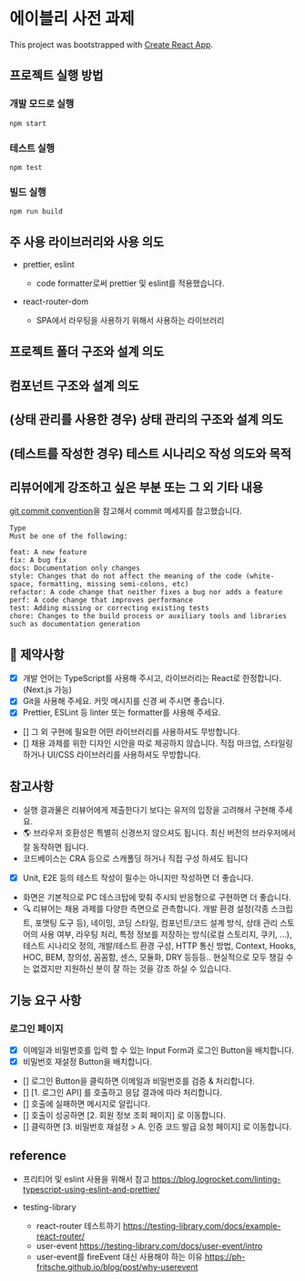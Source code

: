 # 에이블리 사전 과제

This project was bootstrapped with [Create React App](https://github.com/facebook/create-react-app).

## 프로젝트 실행 방법

### 개발 모드로 실행

```
npm start
```

### 테스트 실행

```
npm test
```

### 빌드 실행

```
npm run build
```

## 주 사용 라이브러리와 사용 의도

- prettier, eslint

  - code formatter로써 prettier 및 eslint를 적용했습니다.

- react-router-dom

  - SPA에서 라우팅을 사용하기 위해서 사용하는 라이브러리

## 프로젝트 폴더 구조와 설계 의도

## 컴포넌트 구조와 설계 의도

## (상태 관리를 사용한 경우) 상태 관리의 구조와 설계 의도

## (테스트를 작성한 경우) 테스트 시나리오 작성 의도와 목적

## 리뷰어에게 강조하고 싶은 부분 또는 그 외 기타 내용

[git commit convention](https://github.com/nhn/toast-ui.vue-editor/blob/master/docs/COMMIT_MESSAGE_CONVENTION.md)을 참고해서 commit 메세지를 참고했습니다.

```
Type
Must be one of the following:

feat: A new feature
fix: A bug fix
docs: Documentation only changes
style: Changes that do not affect the meaning of the code (white-space, formatting, missing semi-colons, etc)
refactor: A code change that neither fixes a bug nor adds a feature
perf: A code change that improves performance
test: Adding missing or correcting existing tests
chore: Changes to the build process or auxiliary tools and libraries such as documentation generation
```

## 🧐 제약사항

- [x] 개발 언어는 TypeScript를 사용해 주시고, 라이브러리는 React로 한정합니다. (Next.js 가능)
- [x] Git을 사용해 주세요. 커밋 메시지를 신경 써 주시면 좋습니다.
- [x] Prettier, ESLint 등 linter 또는 formatter를 사용해 주세요.
- [] 그 외 구현에 필요한 어떤 라이브러리를 사용하셔도 무방합니다.
- [] 채용 과제를 위한 디자인 시안을 따로 제공하지 않습니다. 직접 마크업, 스타일링 하거나 UI/CSS 라이브러리를 사용하셔도 무방합니다.

## 참고사항

- 실행 결과물은 리뷰어에게 제출한다기 보다는 유저의 입장을 고려해서 구현해 주세요.
- 🌎 브라우저 호환성은 특별히 신경쓰지 않으셔도 됩니다. 최신 버전의 브라우저에서 잘 동작하면 됩니다.
- 코드베이스는 CRA 등으로 스캐폴딩 하거나 직접 구성 하셔도 됩니다
- [x] Unit, E2E 등의 테스트 작성이 필수는 아니지만 작성하면 더 좋습니다.
- 화면은 기본적으로 PC 데스크탑에 맞춰 주시되 반응형으로 구현하면 더 좋습니다.
- 🔍 리뷰어는 채용 과제를 다양한 측면으로 관측합니다. 개발 환경 설정(각종 스크립트, 포맷팅 도구 등), 네이밍, 코딩 스타일, 컴포넌트/코드 설계 방식, 상태 관리 스토어의 사용 여부, 라우팅 처리, 특정 정보를 저장하는 방식(로컬 스토리지, 쿠키, ...), 테스트 시나리오 정의, 개발/테스트 환경 구성, HTTP 통신 방법, Context, Hooks, HOC, BEM, 창의성, 꼼꼼함, 센스, 모듈화, DRY 등등등.. 현실적으로 모두 챙길 수는 없겠지만 지원하신 분이 잘 하는 것을 강조 하실 수 있습니다.

## 기능 요구 사항

### 로그인 페이지

- [x] 이메일과 비밀번호를 입력 할 수 있는 Input Form과 로그인 Button을 배치합니다.
- [x] 비밀번호 재설정 Button을 배치합니다.
- [] 로그인 Button을 클릭하면 이메일과 비밀번호를 검증 & 처리합니다.
- [] [1. 로그인 API] 를 호출하고 응답 결과에 따라 처리합니다.
- [] 호출에 실패하면 메시지로 알립니다.
- [] 호출이 성공하면 [2. 회원 정보 조회 페이지] 로 이동합니다.
- [] 클릭하면 [3. 비밀번호 재설정 > A. 인증 코드 발급 요청 페이지] 로 이동합니다.

## reference

- 프리티어 및 eslint 사용을 위해서 참고 https://blog.logrocket.com/linting-typescript-using-eslint-and-prettier/

- testing-library
  - react-router 테스트하기 https://testing-library.com/docs/example-react-router/
  - user-event https://testing-library.com/docs/user-event/intro
  - user-event를 fireEvent 대신 사용해야 하는 이유 https://ph-fritsche.github.io/blog/post/why-userevent
